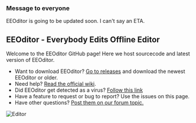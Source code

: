 ### Message to everyone
EEOditor is going to be updated soon. I can't say an ETA.

## EEOditor - Everybody Edits Offline Editor  
   
Welcome to the EEOditor GitHub page! Here we host sourcecode and latest version of EEOditor.
  
* Want to download EEOditor? [Go to releases](https://github.com/capasha/EEOEditor/releases) and download the newest EEOditor or older.  
* Need help? [Read the official wiki](https://github.com/capasha/EEOEditor/wiki).
* Did EEOditor get detected as a virus? [Follow this link](https://github.com/capasha/EEOEditor/wiki/Virus-Detection)
* Have a feature to request or bug to report? Use the issues on this page.
* Have other questions? [Post them on our forum topic.](https://forums.everybodyedits.com/viewtopic.php?id=47253) 

![Editor](https://raw.githubusercontent.com/wiki/capasha/EEOEditor/images/eeoditor_screen.png)

